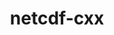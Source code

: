 ---
title: "netcdf-cxx"
layout: cache
categories: [package, develop]
meta: {"compilers": ["gcc@11.1.0", "gcc@11.4.0"], "num_specs": 50, "num_specs_by_stack": {"data-vis-sdk": 20, "e4s": 30, "root": 50}, "oss": ["ubuntu20.04", "ubuntu22.04"], "platforms": ["linux"], "stacks": ["data-vis-sdk", "e4s", "root"], "targets": ["x86_64_v3"], "versions": ["4.2"]}
spec_details: [{"compiler": "gcc@11.4.0", "hash": "2equ7khqdk2rfvxhvxvecmp3hxtpxhzy", "os": "ubuntu22.04", "platform": "linux", "size": "-", "stacks": ["e4s", "root"], "target": "x86_64_v3", "variants": ["build_system=autotools", "+netcdf4", "patches:=8892291"], "versions": ["4.2"]}, {"compiler": "gcc@11.4.0", "hash": "2gxpbc5on27ffqrvvamwcfhpuctw65ac", "os": "ubuntu22.04", "platform": "linux", "size": "-", "stacks": ["e4s", "root"], "target": "x86_64_v3", "variants": ["build_system=autotools", "+netcdf4", "patches:=8892291"], "versions": ["4.2"]}, {"compiler": "gcc@11.4.0", "hash": "2ihfdnog2axghxw5zqxqn6juzbig434x", "os": "ubuntu22.04", "platform": "linux", "size": "-", "stacks": ["e4s", "root"], "target": "x86_64_v3", "variants": ["build_system=autotools", "+netcdf4", "patches:=8892291"], "versions": ["4.2"]}, {"compiler": "gcc@11.4.0", "hash": "4xoogymx6l4ndw3acjlij2p3z4bl6hk6", "os": "ubuntu22.04", "platform": "linux", "size": "-", "stacks": ["e4s", "root"], "target": "x86_64_v3", "variants": ["build_system=autotools", "+netcdf4", "patches:=8892291"], "versions": ["4.2"]}, {"compiler": "gcc@11.1.0", "hash": "5ajmet7eajnw2xncr56feqdfd7vs5ddx", "os": "ubuntu20.04", "platform": "linux", "size": "-", "stacks": ["data-vis-sdk", "root"], "target": "x86_64_v3", "variants": ["build_system=autotools", "+netcdf4", "patches:=8892291"], "versions": ["4.2"]}, {"compiler": "gcc@11.1.0", "hash": "5hcg3ipwhm3g7q7ajq5jnlww347zbddz", "os": "ubuntu20.04", "platform": "linux", "size": "-", "stacks": ["data-vis-sdk", "root"], "target": "x86_64_v3", "variants": ["build_system=autotools", "+netcdf4", "patches:=8892291"], "versions": ["4.2"]}, {"compiler": "gcc@11.1.0", "hash": "5hpeeh2exhuke4bi6bmb6zbhb2w5h4z2", "os": "ubuntu20.04", "platform": "linux", "size": "-", "stacks": ["data-vis-sdk", "root"], "target": "x86_64_v3", "variants": ["build_system=autotools", "+netcdf4", "patches:=8892291"], "versions": ["4.2"]}, {"compiler": "gcc@11.1.0", "hash": "5uv33ndqamjqdfydjynehyo42blgkhum", "os": "ubuntu20.04", "platform": "linux", "size": "-", "stacks": ["data-vis-sdk", "root"], "target": "x86_64_v3", "variants": ["build_system=autotools", "+netcdf4", "patches:=8892291"], "versions": ["4.2"]}, {"compiler": "gcc@11.1.0", "hash": "5vh7hcsm3f6spcxglezwohh5x572gexc", "os": "ubuntu20.04", "platform": "linux", "size": "-", "stacks": ["data-vis-sdk", "root"], "target": "x86_64_v3", "variants": ["build_system=autotools", "+netcdf4", "patches:=8892291"], "versions": ["4.2"]}, {"compiler": "gcc@11.4.0", "hash": "5vmsmwzzgbqpqtr7ppdsqkepqhe4n7gk", "os": "ubuntu22.04", "platform": "linux", "size": "-", "stacks": ["e4s", "root"], "target": "x86_64_v3", "variants": ["build_system=autotools", "+netcdf4", "patches:=8892291"], "versions": ["4.2"]}, {"compiler": "gcc@11.1.0", "hash": "7enl6uzftmso4w65k6llnzrffx5vvltw", "os": "ubuntu20.04", "platform": "linux", "size": "-", "stacks": ["data-vis-sdk", "root"], "target": "x86_64_v3", "variants": ["build_system=autotools", "+netcdf4", "patches:=8892291"], "versions": ["4.2"]}, {"compiler": "gcc@11.1.0", "hash": "7ktprpjtqlwl4jbeeg2qywyydy52yqf2", "os": "ubuntu20.04", "platform": "linux", "size": "-", "stacks": ["data-vis-sdk", "root"], "target": "x86_64_v3", "variants": ["build_system=autotools", "+netcdf4", "patches:=8892291"], "versions": ["4.2"]}, {"compiler": "gcc@11.1.0", "hash": "7lzw6e7sd7ule5ulvwxaq2jb2q2ggjdn", "os": "ubuntu20.04", "platform": "linux", "size": "-", "stacks": ["data-vis-sdk", "root"], "target": "x86_64_v3", "variants": ["build_system=autotools", "+netcdf4", "patches:=8892291"], "versions": ["4.2"]}, {"compiler": "gcc@11.4.0", "hash": "7pcyqg6zwk3rfwfseo72p2fdkz2d6jl5", "os": "ubuntu22.04", "platform": "linux", "size": "-", "stacks": ["e4s", "root"], "target": "x86_64_v3", "variants": ["build_system=autotools", "+netcdf4", "patches:=8892291"], "versions": ["4.2"]}, {"compiler": "gcc@11.1.0", "hash": "aq4zxpqxrty4x3bs7d6vfrgec66xvji6", "os": "ubuntu20.04", "platform": "linux", "size": "-", "stacks": ["data-vis-sdk", "root"], "target": "x86_64_v3", "variants": ["build_system=autotools", "+netcdf4", "patches:=8892291"], "versions": ["4.2"]}, {"compiler": "gcc@11.4.0", "hash": "axv7a7byvrdi7qpdbznqae2ornow4d4h", "os": "ubuntu22.04", "platform": "linux", "size": "-", "stacks": ["e4s", "root"], "target": "x86_64_v3", "variants": ["build_system=autotools", "+netcdf4", "patches:=8892291"], "versions": ["4.2"]}, {"compiler": "gcc@11.4.0", "hash": "bkf2c4kdvbjcduhbmmu33yzppb3tci4u", "os": "ubuntu22.04", "platform": "linux", "size": "-", "stacks": ["e4s", "root"], "target": "x86_64_v3", "variants": ["build_system=autotools", "+netcdf4", "patches:=8892291"], "versions": ["4.2"]}, {"compiler": "gcc@11.4.0", "hash": "c4x6jdml2q3pgdwa2bo7gjw7jodip2dq", "os": "ubuntu22.04", "platform": "linux", "size": "-", "stacks": ["e4s", "root"], "target": "x86_64_v3", "variants": ["build_system=autotools", "+netcdf4", "patches:=8892291"], "versions": ["4.2"]}, {"compiler": "gcc@11.1.0", "hash": "c5ncdagecmsulp2wb2abaz6jvbmkyxv2", "os": "ubuntu20.04", "platform": "linux", "size": "-", "stacks": ["data-vis-sdk", "root"], "target": "x86_64_v3", "variants": ["build_system=autotools", "+netcdf4", "patches:=8892291"], "versions": ["4.2"]}, {"compiler": "gcc@11.4.0", "hash": "c6qathc2wlvtqb535yflkngxefvq4g7n", "os": "ubuntu22.04", "platform": "linux", "size": "-", "stacks": ["e4s", "root"], "target": "x86_64_v3", "variants": ["build_system=autotools", "+netcdf4", "patches:=8892291"], "versions": ["4.2"]}, {"compiler": "gcc@11.4.0", "hash": "d6zxac7jkr3norplho33eqhprsg37rj2", "os": "ubuntu22.04", "platform": "linux", "size": "-", "stacks": ["e4s", "root"], "target": "x86_64_v3", "variants": ["build_system=autotools", "+netcdf4", "patches:=8892291"], "versions": ["4.2"]}, {"compiler": "gcc@11.4.0", "hash": "dee3hfxocoo5h5t6ga67sxd6bzmzw7su", "os": "ubuntu22.04", "platform": "linux", "size": "-", "stacks": ["e4s", "root"], "target": "x86_64_v3", "variants": ["build_system=autotools", "+netcdf4", "patches:=8892291"], "versions": ["4.2"]}, {"compiler": "gcc@11.1.0", "hash": "euos7csl6pyi7gpo4a33ugfp7qz5suha", "os": "ubuntu20.04", "platform": "linux", "size": "-", "stacks": ["data-vis-sdk", "root"], "target": "x86_64_v3", "variants": ["build_system=autotools", "+netcdf4", "patches:=8892291"], "versions": ["4.2"]}, {"compiler": "gcc@11.4.0", "hash": "eyce4jtwcg4vbeqsn5efuf3wxwlcnukj", "os": "ubuntu22.04", "platform": "linux", "size": "-", "stacks": ["e4s", "root"], "target": "x86_64_v3", "variants": ["build_system=autotools", "+netcdf4", "patches:=8892291"], "versions": ["4.2"]}, {"compiler": "gcc@11.1.0", "hash": "fso6bsfshvi4s4mmx332pqvkbhj3fpkb", "os": "ubuntu20.04", "platform": "linux", "size": "-", "stacks": ["data-vis-sdk", "root"], "target": "x86_64_v3", "variants": ["build_system=autotools", "+netcdf4", "patches:=8892291"], "versions": ["4.2"]}, {"compiler": "gcc@11.1.0", "hash": "gczrrqn4u23ldxj3szfxg3sv35tdrtq2", "os": "ubuntu20.04", "platform": "linux", "size": "-", "stacks": ["data-vis-sdk", "root"], "target": "x86_64_v3", "variants": ["build_system=autotools", "+netcdf4", "patches:=8892291"], "versions": ["4.2"]}, {"compiler": "gcc@11.4.0", "hash": "gh2fy6skzkrq5zisfy6x6rmdjy2np37e", "os": "ubuntu22.04", "platform": "linux", "size": "-", "stacks": ["e4s", "root"], "target": "x86_64_v3", "variants": ["build_system=autotools", "+netcdf4", "patches:=8892291"], "versions": ["4.2"]}, {"compiler": "gcc@11.4.0", "hash": "h7zzs56v45dbnmdfx253o6di74jftz6v", "os": "ubuntu22.04", "platform": "linux", "size": "-", "stacks": ["e4s", "root"], "target": "x86_64_v3", "variants": ["build_system=autotools", "+netcdf4", "patches:=8892291"], "versions": ["4.2"]}, {"compiler": "gcc@11.1.0", "hash": "i6gtf7jpgpv3rxbgr6yq366bhs4io4kd", "os": "ubuntu20.04", "platform": "linux", "size": "-", "stacks": ["data-vis-sdk", "root"], "target": "x86_64_v3", "variants": ["build_system=autotools", "+netcdf4", "patches:=8892291"], "versions": ["4.2"]}, {"compiler": "gcc@11.1.0", "hash": "if2ructbaazqtgc3dmgz7uudcm6opkhx", "os": "ubuntu20.04", "platform": "linux", "size": "-", "stacks": ["data-vis-sdk", "root"], "target": "x86_64_v3", "variants": ["build_system=autotools", "+netcdf4", "patches:=8892291"], "versions": ["4.2"]}, {"compiler": "gcc@11.1.0", "hash": "iph6shc32myhjnlv27xf6anllt2joyez", "os": "ubuntu20.04", "platform": "linux", "size": "-", "stacks": ["data-vis-sdk", "root"], "target": "x86_64_v3", "variants": ["build_system=autotools", "+netcdf4", "patches:=8892291"], "versions": ["4.2"]}, {"compiler": "gcc@11.4.0", "hash": "jgzdqznb75pad7pskomtwplfef3ed64c", "os": "ubuntu22.04", "platform": "linux", "size": "-", "stacks": ["e4s", "root"], "target": "x86_64_v3", "variants": ["build_system=autotools", "+netcdf4", "patches:=8892291"], "versions": ["4.2"]}, {"compiler": "gcc@11.1.0", "hash": "k2awkowgezekg75635zfvkvlzvyuzxpl", "os": "ubuntu20.04", "platform": "linux", "size": "-", "stacks": ["data-vis-sdk", "root"], "target": "x86_64_v3", "variants": ["build_system=autotools", "+netcdf4", "patches:=8892291"], "versions": ["4.2"]}, {"compiler": "gcc@11.4.0", "hash": "kbtxaic5t267ebiyaxmbfg72k7omrnn5", "os": "ubuntu22.04", "platform": "linux", "size": "-", "stacks": ["e4s", "root"], "target": "x86_64_v3", "variants": ["build_system=autotools", "+netcdf4", "patches:=8892291"], "versions": ["4.2"]}, {"compiler": "gcc@11.1.0", "hash": "lh4urswrqu33vbprlpccnmn6kyma77uq", "os": "ubuntu20.04", "platform": "linux", "size": "-", "stacks": ["data-vis-sdk", "root"], "target": "x86_64_v3", "variants": ["build_system=autotools", "+netcdf4", "patches:=8892291"], "versions": ["4.2"]}, {"compiler": "gcc@11.4.0", "hash": "mrvnl6k5wl6kivh7n55ul42un2ufpfil", "os": "ubuntu22.04", "platform": "linux", "size": "-", "stacks": ["e4s", "root"], "target": "x86_64_v3", "variants": ["build_system=autotools", "+netcdf4", "patches:=8892291"], "versions": ["4.2"]}, {"compiler": "gcc@11.4.0", "hash": "obfezwduj62xzjawjfedibmzumkrvslf", "os": "ubuntu22.04", "platform": "linux", "size": "-", "stacks": ["e4s", "root"], "target": "x86_64_v3", "variants": ["build_system=autotools", "+netcdf4", "patches:=8892291"], "versions": ["4.2"]}, {"compiler": "gcc@11.4.0", "hash": "pj6mv3xkj2aeioe4qq6qje2tdartseib", "os": "ubuntu22.04", "platform": "linux", "size": "-", "stacks": ["e4s", "root"], "target": "x86_64_v3", "variants": ["build_system=autotools", "+netcdf4", "patches:=8892291"], "versions": ["4.2"]}, {"compiler": "gcc@11.4.0", "hash": "ps3wppqhdpugscawc4mmm2jyxzcaaiq2", "os": "ubuntu22.04", "platform": "linux", "size": "-", "stacks": ["e4s", "root"], "target": "x86_64_v3", "variants": ["build_system=autotools", "+netcdf4", "patches:=8892291"], "versions": ["4.2"]}, {"compiler": "gcc@11.4.0", "hash": "pswg3z43owtqshcekxrbb3ax43vud3fm", "os": "ubuntu22.04", "platform": "linux", "size": "-", "stacks": ["e4s", "root"], "target": "x86_64_v3", "variants": ["build_system=autotools", "+netcdf4", "patches:=8892291"], "versions": ["4.2"]}, {"compiler": "gcc@11.4.0", "hash": "q5kv6pjb6nljaym5nn6l7mjw7bsgqdxv", "os": "ubuntu22.04", "platform": "linux", "size": "-", "stacks": ["e4s", "root"], "target": "x86_64_v3", "variants": ["build_system=autotools", "+netcdf4", "patches:=8892291"], "versions": ["4.2"]}, {"compiler": "gcc@11.4.0", "hash": "qit2cinmyheg3eq26exoiacdtd3xo3hx", "os": "ubuntu22.04", "platform": "linux", "size": "-", "stacks": ["e4s", "root"], "target": "x86_64_v3", "variants": ["build_system=autotools", "+netcdf4", "patches:=8892291"], "versions": ["4.2"]}, {"compiler": "gcc@11.1.0", "hash": "qsqx2awhqicomjm4juq4gqjtrjd6bqln", "os": "ubuntu20.04", "platform": "linux", "size": "-", "stacks": ["data-vis-sdk", "root"], "target": "x86_64_v3", "variants": ["build_system=autotools", "+netcdf4", "patches:=8892291"], "versions": ["4.2"]}, {"compiler": "gcc@11.4.0", "hash": "qvrw5ummnp2yiktyuwkc6gt4wz7fm7u6", "os": "ubuntu22.04", "platform": "linux", "size": "-", "stacks": ["e4s", "root"], "target": "x86_64_v3", "variants": ["build_system=autotools", "+netcdf4", "patches:=8892291"], "versions": ["4.2"]}, {"compiler": "gcc@11.4.0", "hash": "sxdxx6x5mgjta4lrin5vnqu2brn6y7hy", "os": "ubuntu22.04", "platform": "linux", "size": "-", "stacks": ["e4s", "root"], "target": "x86_64_v3", "variants": ["build_system=autotools", "+netcdf4", "patches:=8892291"], "versions": ["4.2"]}, {"compiler": "gcc@11.4.0", "hash": "ufvtv73el7pai76p2gi7st5kcmq76ho2", "os": "ubuntu22.04", "platform": "linux", "size": "-", "stacks": ["e4s", "root"], "target": "x86_64_v3", "variants": ["build_system=autotools", "+netcdf4", "patches:=8892291"], "versions": ["4.2"]}, {"compiler": "gcc@11.4.0", "hash": "x4pt3lmv2vvbnxczgqy7f3beisfd3bmp", "os": "ubuntu22.04", "platform": "linux", "size": "-", "stacks": ["e4s", "root"], "target": "x86_64_v3", "variants": ["build_system=autotools", "+netcdf4", "patches:=8892291"], "versions": ["4.2"]}, {"compiler": "gcc@11.4.0", "hash": "xc6izpqhe7kgqagfoma4yva55zbskkik", "os": "ubuntu22.04", "platform": "linux", "size": "-", "stacks": ["e4s", "root"], "target": "x86_64_v3", "variants": ["build_system=autotools", "+netcdf4", "patches:=8892291"], "versions": ["4.2"]}, {"compiler": "gcc@11.4.0", "hash": "xsjolk6obgrzpigxnne4xak52oist3oi", "os": "ubuntu22.04", "platform": "linux", "size": "-", "stacks": ["e4s", "root"], "target": "x86_64_v3", "variants": ["build_system=autotools", "+netcdf4", "patches:=8892291"], "versions": ["4.2"]}, {"compiler": "gcc@11.1.0", "hash": "yheu22dzqegdb6vmkzehisjjxn7fdjng", "os": "ubuntu20.04", "platform": "linux", "size": "-", "stacks": ["data-vis-sdk", "root"], "target": "x86_64_v3", "variants": ["build_system=autotools", "+netcdf4", "patches:=8892291"], "versions": ["4.2"]}]
---